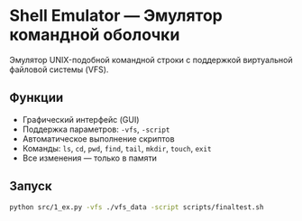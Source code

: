 # Shell Emulator — Эмулятор командной оболочки

Эмулятор UNIX-подобной командной строки с поддержкой виртуальной файловой системы (VFS).

## Функции
- Графический интерфейс (GUI)
- Поддержка параметров: `-vfs`, `-script`
- Автоматическое выполнение скриптов
- Команды: `ls`, `cd`, `pwd`, `find`, `tail`, `mkdir`, `touch`, `exit`
- Все изменения — только в памяти

## Запуск
```bash
python src/1_ex.py -vfs ./vfs_data -script scripts/finaltest.sh
